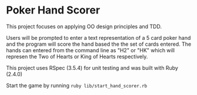 # Poker Hand Scorer

This project focuses on applying OO design principles and TDD.

Users will be prompted to enter a text representation of a 5 card poker hand and 
the program will score the hand based the the set of cards entered. The hands can
entered from the command line as "H2" or "HK" which will represen the Two of Hearts
or King of Hearts respectively.

This project uses RSpec (3.5.4) for unit testing and was built with Ruby (2.4.0)

Start the game by running  `ruby lib/start_hand_scorer.rb`